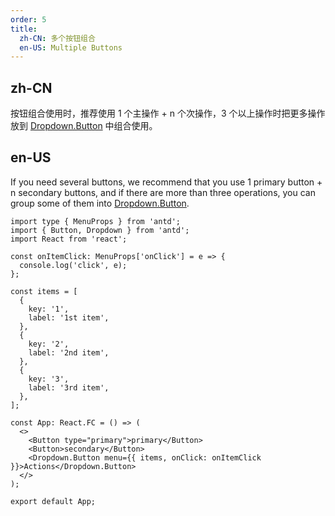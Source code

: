 ```yaml
---
order: 5
title:
  zh-CN: 多个按钮组合
  en-US: Multiple Buttons
---
```


## zh-CN

按钮组合使用时，推荐使用 1 个主操作 + n 个次操作，3 个以上操作时把更多操作放到 [Dropdown.Button](/components/dropdown/#components-dropdown-demo-dropdown-button) 中组合使用。

## en-US

If you need several buttons, we recommend that you use 1 primary button + n secondary buttons, and if there are more than three operations, you can group some of them into [Dropdown.Button](/components/dropdown/#components-dropdown-demo-dropdown-button).

```tsx
import type { MenuProps } from 'antd';
import { Button, Dropdown } from 'antd';
import React from 'react';

const onItemClick: MenuProps['onClick'] = e => {
  console.log('click', e);
};

const items = [
  {
    key: '1',
    label: '1st item',
  },
  {
    key: '2',
    label: '2nd item',
  },
  {
    key: '3',
    label: '3rd item',
  },
];

const App: React.FC = () => (
  <>
    <Button type="primary">primary</Button>
    <Button>secondary</Button>
    <Dropdown.Button menu={{ items, onClick: onItemClick }}>Actions</Dropdown.Button>
  </>
);

export default App;
```
